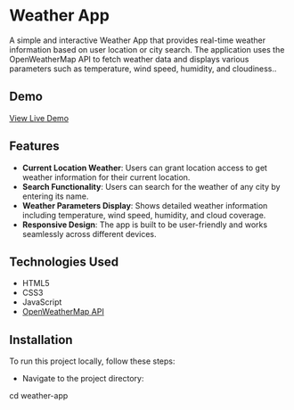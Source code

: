 # Weather App

A simple and interactive Weather App that provides real-time weather information based on user location or city search. The application uses the OpenWeatherMap API to fetch weather data and displays various parameters such as temperature, wind speed, humidity, and cloudiness..

## Demo

[View Live Demo](https://accurateweatherappsystem.netlify.app/)

## Features

- **Current Location Weather**: Users can grant location access to get weather information for their current location.
- **Search Functionality**: Users can search for the weather of any city by entering its name.
- **Weather Parameters Display**: Shows detailed weather information including temperature, wind speed, humidity, and cloud coverage.
- **Responsive Design**: The app is built to be user-friendly and works seamlessly across different devices.

## Technologies Used

- HTML5
- CSS3
- JavaScript
- [OpenWeatherMap API](https://openweathermap.org/api)

## Installation

To run this project locally, follow these steps:

- Navigate to the project directory:

cd weather-app
